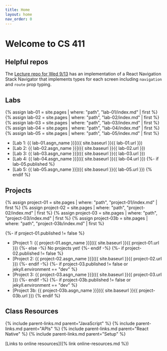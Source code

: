 ```yaml
---
title: Home
layout: home
nav_order: 0
---
```


# Welcome to CS 411

## Helpful repos

The [Lecture repo for Wed 9/13](https://github.com/bsu-cs-jb/lecture-09-13-wed)
has an implementation of a React Navigation Stack Navigator that implements
types for each screen including `navigation` and `route` prop typing.

## Labs

{% assign lab-01 = site.pages | where: "path", "lab-01/index.md" | first %}
{% assign lab-02 = site.pages | where: "path", "lab-02/index.md" | first %}
{% assign lab-03 = site.pages | where: "path", "lab-03/index.md" | first %}
{% assign lab-04 = site.pages | where: "path", "lab-04/index.md" | first %}
{% assign lab-05 = site.pages | where: "path", "lab-05/index.md" | first %}

- [Lab 1: {{ lab-01.asgn_name }}]({{ site.baseurl }}{{ lab-01.url }})
- [Lab 2: {{ lab-02.asgn_name }}]({{ site.baseurl }}{{ lab-02.url }})
- [Lab 3: {{ lab-03.asgn_name }}]({{ site.baseurl }}{{ lab-03.url }})
- [Lab 4: {{ lab-04.asgn_name }}]({{ site.baseurl }}{{ lab-04.url }})
{%- if lab-05.published %}
- [Lab 5: {{ lab-05.asgn_name }}]({{ site.baseurl }}{{ lab-05.url }})
{% endif %}

## Projects

{% assign project-01 = site.pages | where: "path", "project-01/index.md" | first %}
{% assign project-02 = site.pages | where: "path", "project-02/index.md" | first %}
{% assign project-03 = site.pages | where: "path", "project-03/index.md" | first %}
{% assign project-03b = site.pages | where: "path", "project-03b/index.md" | first %}

{%- if project-01.published != false %}
- [Project 1: {{ project-01.asgn_name }}]({{ site.baseurl }}{{ project-01.url }})
{%- else -%}
No projects yet!
{%- endif -%}
{%- if project-02.published != false %}
- [Project 2: {{ project-02.asgn_name }}]({{ site.baseurl }}{{ project-02.url }})
{%- endif -%}
{%- if project-03.published != false or jekyll.environment == "dev" %}
- [Project 3: {{ project-03.asgn_name }}]({{ site.baseurl }}{{ project-03.url }})
{%- endif -%}
{%- if project-03b.published != false or jekyll.environment == "dev" %}
- [Project 3b: {{ project-03b.asgn_name }}]({{ site.baseurl }}{{ project-03b.url }})
{% endif %}

## Class Resources

{% include parent-links.md parent="JavaScript" %}
{% include parent-links.md parent="APIs" %}
{% include parent-links.md parent="React Native" %}
{% include parent-links.md parent="Setup" %}

[Links to online resources]({% link online-resources.md %})

